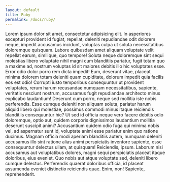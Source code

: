 ```yaml
---
layout: default
title: Ruby
permalink: /docs/ruby/
---
```


<section class="section__docs">
    <p>
     Lorem ipsum dolor sit amet, consectetur adipisicing elit. In asperiores excepturi provident id fugiat, repellat, deleniti repudiandae odit dolorem neque, impedit accusamus incidunt, voluptas culpa ut soluta necessitatibus doloremque quisquam. Labore quibusdam amet aliquam voluptate velit repellat earum, similique, quo tempore! Soluta neque doloremque sint sequi molestias libero voluptate nihil magni cum blanditiis pariatur, fugit totam quo a maxime ad, nostrum voluptas id sit maiores debitis illo hic voluptates esse. Error odio dolor porro rem dicta impedit! Eum, deserunt vitae, placeat minima dolorem totam deleniti quam cupiditate, dolorum impedit quia facilis eos est odio! Corrupti iusto temporibus consequuntur ut provident voluptates, rerum harum recusandae numquam necessitatibus, sapiente, veritatis nesciunt nostrum, accusamus fugit repudiandae architecto minus explicabo laudantium! Deserunt cum porro, neque sed mollitia iste nobis perferendis. Esse cumque deleniti non aliquam soluta, pariatur harum aliquid libero qui molestiae, possimus commodi minus itaque reiciendis blanditiis consequuntur hic? Ut sed id officia neque vero facere debitis odio doloremque, optio aut, quidem corporis dignissimos laudantium mollitia deserunt suscipit animi? Accusantium quidem odio fuga qui minima nobis vel, ad aspernatur sunt id, voluptate animi esse pariatur enim quo ratione ducimus. Magnam officia modi aperiam blanditiis autem, numquam deleniti accusamus illo sint ratione alias animi perspiciatis inventore sapiente, esse consequuntur delectus ullam, at quisquam! Reiciendis, ipsum. Laborum nisi accusamus aut voluptatibus dolores, magni sequi perspiciatis placeat itaque doloribus, eius eveniet. Quo nobis aut atque voluptate sed, deleniti libero cumque delectus. Perferendis quaerat doloribus officia, id placeat assumenda eveniet distinctio reiciendis quae. Enim, non! Sapiente, reprehenderit.
    </p>
</section>